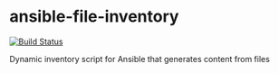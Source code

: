# ansible-file-inventory

[![Build Status](https://travis-ci.org/petercb/ansible-file-inventory.svg?branch=master)](https://travis-ci.org/petercb/ansible-file-inventory)

Dynamic inventory script for Ansible that generates content from files
